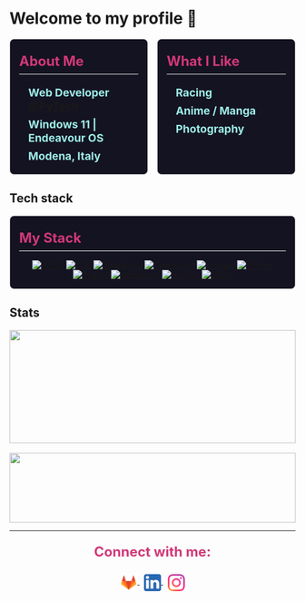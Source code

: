 <link rel="stylesheet" href="https://cdn.jsdelivr.net/npm/bootstrap-icons@1.11.3/font/bootstrap-icons.min.css">
<link rel="stylesheet" href="https://cdn.jsdelivr.net/npm/@tabler/icons-webfont@latest/dist/tabler-icons.min.css" />
<style>
p,  h4 {
    margin: 0;
}
h3 {
    color: #d13878;
    font-weight: bold;
    margin-top: 0;
    font-size: 1.5rem;
    margin-bottom: 1rem;
    padding: 0.5rem 0;
    border-bottom: 1px solid white;
}
.base-card{
    background-color: #141321;
    border: 1px solid #cecece;
    border-radius: 0.5rem;
    padding: 1rem;   
}
.bi, .ti {
    font-size: 1.75rem;
    color: #c3ab3e;
}
.ti {
    padding: 0.52rem 0
}
#mainContainer {
    display:flex;
    gap: 1rem;
}
#aboutMe, #whatILikeContainer {
    width:50%;
}
.contentContainer {
    display: flex;
    flex-direction: column;
    justify-content: space-around;
}
.contentContainer > div {
    display:flex;
    align-items: center;
    gap: 0.5rem;
    padding: 0.25rem  0.5rem;
}
.icon-and-desc-container > span {
    font-size: 1.20rem;
    color: #9dede7;
    font-weight: bold;
}
</style>

# Welcome to my profile 👋

<div id="mainContainer">
    <div id="aboutMe" class="base-card">
        <h3>About Me</h3>
        <div class="contentContainer">
            <div class="icon-and-desc-container">
              <i class="bi bi-briefcase"></i>
              <span>Web Developer <a href="https://www.pytech.it">@PyTech</a></span>
            </div>
            <div class="icon-and-desc-container">
              <i class="bi bi-laptop"></i>
              <span>Windows 11 | Endeavour OS</span>
            </div>
            <div class="icon-and-desc-container">
              <i class="bi bi-pin-angle"></i>
              <span>Modena, Italy</span>
            </div>
        </div>
    </div>
    <div id="whatILikeContainer" class="base-card">
        <h3>What I Like</h3>
        <div class="contentContainer">
        <div class="icon-and-desc-container">
              <i class="ti ti-helmet"></i>
              <span>Racing</span>
            </div>
            <div class="icon-and-desc-container">
              <i class="ti ti-torii"></i>
              <span>Anime / Manga</span>
            </div>
            <div class="icon-and-desc-container">
              <i class="ti ti-camera"></i>
              <span>Photography</span>
            </div>
            </div>
    </div>
</div>

## Tech stack
  
  <div class="base-card">
    <h3>My Stack</h3>
    <p align="center">
        <a href="https://img.shields.io/badge/HTML5-E34F26?style=for-the-badge&logo=html5&logoColor=white"><img alt="HTML" src="https://img.shields.io/badge/HTML5-E34F26?style=for-the-badge&logo=html5&logoColor=white"></a>
        <a href="https://img.shields.io/badge/CSS3-1572B6?style=for-the-badge&logo=css3&logoColor=white"><img alt="CSS" src="https://img.shields.io/badge/CSS3-1572B6?style=for-the-badge&logo=css3&logoColor=white"></a>
        <a href="https://img.shields.io/badge/JavaScript-F7DF1E?style=for-the-badge&logo=javascript&logoColor=black"><img alt="JavaScript" src="https://img.shields.io/badge/JavaScript-F7DF1E?style=for-the-badge&logo=javascript&logoColor=black"></a>
        <a href="https://img.shields.io/badge/TypeScript-007ACC?style=for-the-badge&logo=typescript&logoColor=white"><img alt="TypeScript" src="https://img.shields.io/badge/TypeScript-007ACC?style=for-the-badge&logo=typescript&logoColor=white"></a>
        <a href="https://img.shields.io/badge/Angular-DD0031?style=for-the-badge&logo=angular&logoColor=white"><img alt="Angular" src="https://img.shields.io/badge/Angular-DD0031?style=for-the-badge&logo=angular&logoColor=white"></a>
        <a href="https://img.shields.io/badge/Python-14354C?style=for-the-badge&logo=python&&logoColor=white"><img alt="Python" src="https://img.shields.io/badge/Python-14354C?style=for-the-badge&logo=python&n&logoColor=F7DF1E"></a>
        <a href="https://img.shields.io/badge/Django-092E20?style=for-the-badge&logo=django&logoColor=white"><img alt="Django" src="https://img.shields.io/badge/Django-092E20?style=for-the-badge&logo=django&logoColor=white"></a>
        <a href="https://img.shields.io/badge/Markdown-000000?style=for-the-badge&logo=markdown&logoColor=white"><img alt="Markdown" src="https://img.shields.io/badge/Markdown-000000?style=for-the-badge&logo=markdown&logoColor=white"></a>
        <a href="https://img.shields.io/badge/Node.js-43853D?style=for-the-badge&logo=node.js&logoColor=white"><img alt="Node.js" src="https://img.shields.io/badge/Node.js-43853D?style=for-the-badge&logo=node.js&logoColor=white"></a>
        <a href="https://img.shields.io/badge/Sass-CC6699?style=for-the-badge&logo=sass&logoColor=white"><img alt="SASS" src="https://img.shields.io/badge/Sass-CC6699?style=for-the-badge&logo=sass&logoColor=white"></a>
    </p>

  </div>
  
## Stats

<a href="https://github-readme-stats.vercel.app/api?username=savgry&show_icons=true&theme=radical">
  <img height=200 width="100%" align="center" src="https://github-readme-stats.vercel.app/api?username=savgry&show_icons=true&theme=radical" />
</a>
&nbsp;
<a href="https://spotify-recently-played-readme.vercel.app/api?user=savgry&count=1">
  <img height=123 width="100%" align="center" src="https://spotify-recently-played-readme.vercel.app/api?user=savgry&count=1" />
</a>
<br>

---

<h3 align="center">Connect with me:</h3>
<div class="img-container" align="center">
    <a href="https://gitlab.com/savini_rs" target="_blank">
        <img align="center" 
            src="assets/gitlab-logo.png" alt="Gitlab" 
            height="30"
            width="30" />
    </a>
    &nbsp;
    <a href="https://www.linkedin.com/in/rudy-savini/?locale=en_US" target="_blank">
        <img align="center" 
            src="assets/linkedin-logo.png" alt="LinkedIn" 
            height="30" 
            width="30" />
    </a>
    &nbsp;
    <a href="https://www.instagram.com/savini_rs/" target="_blank">
        <img align="center" 
            src="assets/insta-logo.png" alt="Instagram" 
            height="30" 
            width="30" />
    </a>
</div>
